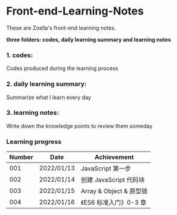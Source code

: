 # Front-end-Learning-Notes

These are Zoella's front-end learning notes.

**three folders: codes, daily learning summary and learning notes**

### 1. codes: 

Codes produced during the learning process

### 2. daily learning summary:

Summarize what I learn every day

### 3. learning notes:

Write down the knowledge points to review them someday



### Learning progress

| Number | Date       | Achievement             |
| ------ | ---------- | ----------------------- |
| 001    | 2022/01/13 | JavaScript 第一步       |
| 002    | 2022/01/14 | 创建 JavaScript 代码块  |
| 003    | 2022/01/15 | Array & Object & 原型链 |
| 004    | 2022/01/16 | 《ES6 标准入门》0-3 章  |


